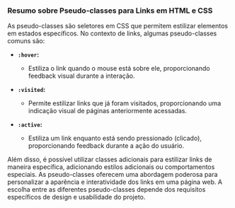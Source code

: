 ### Resumo sobre Pseudo-classes para Links em HTML e CSS

As pseudo-classes são seletores em CSS que permitem estilizar elementos em estados específicos. No contexto de links, algumas pseudo-classes comuns são:

- **`:hover`:**
  - Estiliza o link quando o mouse está sobre ele, proporcionando feedback visual durante a interação.

- **`:visited`:**
  - Permite estilizar links que já foram visitados, proporcionando uma indicação visual de páginas anteriormente acessadas.

- **`:active`:**
  - Estiliza um link enquanto está sendo pressionado (clicado), proporcionando feedback durante a ação do usuário.

Além disso, é possível utilizar classes adicionais para estilizar links de maneira específica, adicionando estilos adicionais ou comportamentos especiais. As pseudo-classes oferecem uma abordagem poderosa para personalizar a aparência e interatividade dos links em uma página web. A escolha entre as diferentes pseudo-classes depende dos requisitos específicos de design e usabilidade do projeto.